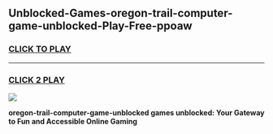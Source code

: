 
## Unblocked-Games-oregon-trail-computer-game-unblocked-Play-Free-ppoaw
<h3>
<a href="https://premium76.site?title=oregon-trail-computer-game-unblocked&ref=12A">CLICK TO PLAY</a></h3>
<hr>

<h3>
<a href="https://premium76.site?title=oregon-trail-computer-game-unblocked&ref=12A">CLICK 2 PLAY</a>
  
</h3>

<a href="https://premium76.site?title=oregon-trail-computer-game-unblocked&ref=12A"><img src="https://clearcache.store/games.png"></a>


**oregon-trail-computer-game-unblocked games unblocked: Your Gateway to Fun and Accessible Online Gaming**
